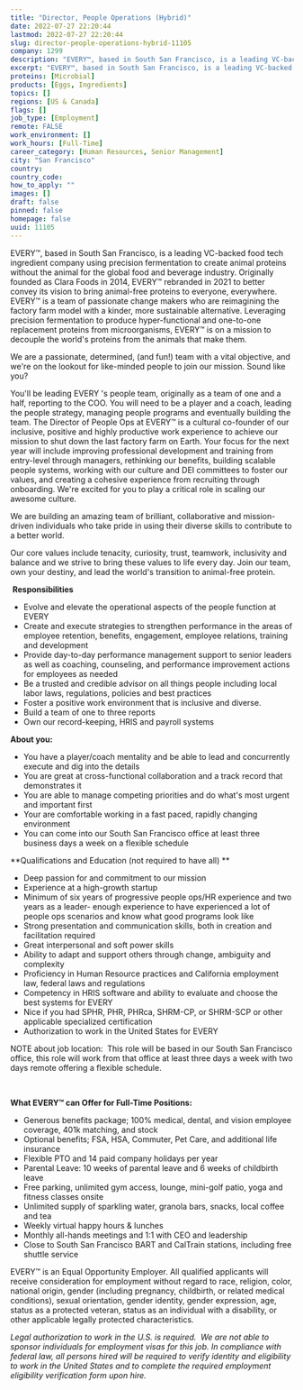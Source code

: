 ```yaml
---
title: "Director, People Operations (Hybrid)"
date: 2022-07-27 22:20:44
lastmod: 2022-07-27 22:20:44
slug: director-people-operations-hybrid-11105
company: 1299
description: "EVERY™, based in South San Francisco, is a leading VC-backed food tech ingredient company using precision fermentation to create animal proteins without the animal for the global food and beverage industry. Originally founded as Clara Foods in 2014, EVERY™ rebranded in 2021 to better convey its vision to bring animal-free proteins to everyone, everywhere. EVERY™ is a team of passionate change makers who are reimagining the factory farm model with a kinder, more sustainable alternative."
excerpt: "EVERY™, based in South San Francisco, is a leading VC-backed food tech ingredient company using precision fermentation to create animal proteins without the animal for the global food and beverage industry. Originally founded as Clara Foods in 2014, EVERY™ rebranded in 2021 to better convey its vision to bring animal-free proteins to everyone, everywhere. EVERY™ is a team of passionate change makers who are reimagining the factory farm model with a kinder, more sustainable alternative."
proteins: [Microbial]
products: [Eggs, Ingredients]
topics: []
regions: [US & Canada]
flags: []
job_type: [Employment]
remote: FALSE
work_environment: []
work_hours: [Full-Time]
career_category: [Human Resources, Senior Management]
city: "San Francisco"
country: 
country_code: 
how_to_apply: ""
images: []
draft: false
pinned: false
homepage: false
uuid: 11105
---
```

EVERY™, based in South San Francisco, is a leading VC-backed food tech
ingredient company using precision fermentation to create animal
proteins without the animal for the global food and beverage industry.
Originally founded as Clara Foods in 2014, EVERY™ rebranded in 2021 to
better convey its vision to bring animal-free proteins to everyone,
everywhere. EVERY™ is a team of passionate change makers who are
reimagining the factory farm model with a kinder, more sustainable
alternative. Leveraging precision fermentation to produce
hyper-functional and one-to-one replacement proteins from
microorganisms, EVERY™ is on a mission to decouple the world's proteins
from the animals that make them.

We are a passionate, determined, (and fun!) team with a vital objective,
and we\'re on the lookout for like-minded people to join our mission.
Sound like you?

You'll be leading EVERY 's people team, originally as a team of one and
a half, reporting to the COO. You will need to be a player and a coach,
leading the people strategy, managing people programs and eventually
building the team. The Director of People Ops at EVERY™ is a cultural
co-founder of our inclusive, positive and highly productive work
experience to achieve our mission to shut down the last factory farm on
Earth. Your focus for the next year will include improving professional
development and training from entry-level through managers, rethinking
our benefits, building scalable people systems, working with our culture
and DEI committees to foster our values, and creating a cohesive
experience from recruiting through onboarding. We're excited for you to
play a critical role in scaling our awesome culture. 

We are building an amazing team of brilliant, collaborative and
mission-driven individuals who take pride in using their diverse skills
to contribute to a better world.

Our core values include tenacity, curiosity, trust, teamwork,
inclusivity and balance and we strive to bring these values to life
every day. Join our team, own your destiny, and lead the world\'s
transition to animal-free protein.

 **Responsibilities**

-   Evolve and elevate the operational aspects of the people function at
    EVERY  
-   Create and execute strategies to strengthen performance in the areas
    of employee retention, benefits, engagement, employee relations,
    training and development
-   Provide day-to-day performance management support to senior leaders
    as well as coaching, counseling, and performance improvement actions
    for employees as needed
-   Be a trusted and credible advisor on all things people including
    local labor laws, regulations, policies and best practices  
-   Foster a positive work environment that is inclusive and diverse. 
-   Build a team of one to three reports 
-   Own our record-keeping, HRIS and payroll systems

**About you:**

-   You have a player/coach mentality and be able to lead and
    concurrently execute and dig into the details
-   You are great at cross-functional collaboration and a track record
    that demonstrates it 
-   You are able to manage competing priorities and do what's most
    urgent and important first
-   Your are comfortable working in a fast paced, rapidly changing
    environment 
-   You can come into our South San Francisco office at least three
    business days a week on a flexible schedule 

**Qualifications and Education (not required to have all) **

-   Deep passion for and commitment to our mission
-   Experience at a high-growth startup
-   Minimum of six years of progressive people ops/HR experience and two
    years as a leader- enough experience to have experienced a lot of
    people ops scenarios and know what good programs look like 
-   Strong presentation and communication skills, both in creation and
    facilitation required
-   Great interpersonal and soft power skills 
-   Ability to adapt and support others through change, ambiguity and
    complexity
-   Proficiency in Human Resource practices and California employment
    law, federal laws and regulations
-   Competency in HRIS software and ability to evaluate and choose the
    best systems for EVERY
-   Nice if you had SPHR, PHR, PHRca, SHRM-CP, or SHRM-SCP or other
    applicable specialized certification
-   Authorization to work in the United States for EVERY

NOTE about job location:  This role will be based in our South San
Francisco office, this role will work from that office at least three
days a week with two days remote offering a flexible schedule.

 

**What EVERY™ can Offer for Full-Time Positions:**

-   Generous benefits package; 100% medical, dental, and vision employee
    coverage, 401k matching, and stock
-   Optional benefits; FSA, HSA, Commuter, Pet Care, and additional life
    insurance
-   Flexible PTO and 14 paid company holidays per year
-   Parental Leave: 10 weeks of parental leave and 6 weeks of childbirth
    leave
-   Free parking, unlimited gym access, lounge, mini-golf patio, yoga
    and fitness classes onsite
-   Unlimited supply of sparkling water, granola bars, snacks, local
    coffee and tea
-   Weekly virtual happy hours & lunches
-   Monthly all-hands meetings and 1:1 with CEO and leadership
-   Close to South San Francisco BART and CalTrain stations, including
    free shuttle service

EVERY™ is an Equal Opportunity Employer. All qualified applicants will
receive consideration for employment without regard to race, religion,
color, national origin, gender (including pregnancy, childbirth, or
related medical conditions), sexual orientation, gender identity, gender
expression, age, status as a protected veteran, status as an individual
with a disability, or other applicable legally protected
characteristics.

*Legal authorization to work in the U.S. is required.  We are not able
to sponsor individuals for employment visas for this job. In compliance
with federal law, all persons hired will be required to verify identity
and eligibility to work in the United States and to complete the
required employment eligibility verification form upon hire.*

